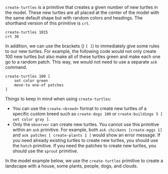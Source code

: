 `create-turtles` is a primitive that creates a given number of new turtles in the model. These new turtles are all placed at the center of the model with the same default shape but with random colors and headings.  The shorthand version of this primitive is `crt`.



```
create-turtles 1015
crt 30
```





In addition, we can use the brackets () `[ ]`)  to immediately give some rules to our new turtles. For example, the following code would not only create 100 new turtles but also make all of these turtles green and make each one go to a random patch. This way, we would not need to use a separate `ask` command.



```
create-turtles 100 [
	set color green
	move-to one-of patches
]
```



Things to keep in mind when using `create-turtles`: 

* You can use the `create-<breed>` format to create new turtles of a specific custom breed such as `create-dogs 100` or `create-buildings 5 [ set color gray ]`.
* Only the `observer` can create new turtles. You cannot use this primitive within an `ask` primitive. For example, both `ask chickens [create-eggs 1]` and `ask patches [ create-plants 1 ]` would show an error message. If you need already existing turtles to create new turtles, you should use the `hatch` primitive. If you need the patches to create new turtles, you should use the `sprout` primitive.



In the model example below, we use the `create-turtles` primitive to create a landscape with a house, some plants, people, dogs, and clouds. 